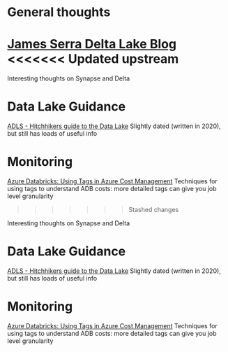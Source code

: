 # General thoughts

[James Serra Delta Lake Blog](https://www.jamesserra.com/archive/2022/03/azure-synapse-and-delta-lake/)
<<<<<<< Updated upstream
=======
Interesting thoughts on Synapse and Delta


# Data Lake Guidance

[ADLS - Hitchhikers guide to the Data Lake](https://github.com/rukmani-msft/adlsguidancedoc/blob/master/Hitchhikers_Guide_to_the_Datalake.md)
Slightly dated (written in 2020), but still has loads of useful info


# Monitoring

[Azure Databricks: Using Tags in Azure Cost Management](https://medium.com/microsoftazure/understanding-azure-databricks-costs-using-azure-cost-management-for-observability-and-chargebacks-86e7911fb989)
Techniques for using tags to understand ADB costs: more detailed tags can give you job level granularity


>>>>>>> Stashed changes

Interesting thoughts on Synapse and Delta


# Data Lake Guidance

[ADLS - Hitchhikers guide to the Data Lake](https://github.com/rukmani-msft/adlsguidancedoc/blob/master/Hitchhikers_Guide_to_the_Datalake.md)
Slightly dated (written in 2020), but still has loads of useful info


# Monitoring

[Azure Databricks: Using Tags in Azure Cost Management](https://medium.com/microsoftazure/understanding-azure-databricks-costs-using-azure-cost-management-for-observability-and-chargebacks-86e7911fb989)
Techniques for using tags to understand ADB costs: more detailed tags can give you job level granularity



